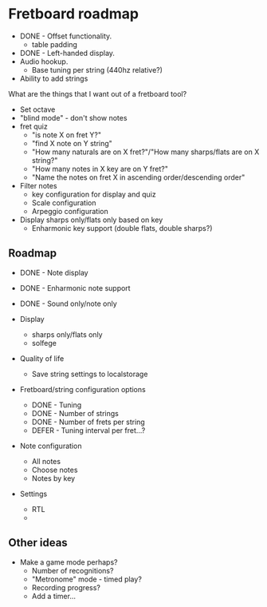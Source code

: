# Fretboard roadmap

- DONE - Offset functionality.
	- table padding
- DONE - Left-handed display.
- Audio hookup.
	- Base tuning per string (440hz relative?)
- Ability to add strings

What are the things that I want out of a fretboard tool?

- Set octave
- "blind mode" - don't show notes
- fret quiz
	- "is note X on fret Y?"
	- "find X note on Y string"
	- "How many naturals are on X fret?"/"How many sharps/flats are on X string?"
	- "How many notes in X key are on Y fret?"
	- "Name the notes on fret X in ascending order/descending order"
- Filter notes
	- key configuration for display and quiz
	- Scale configuration
	- Arpeggio configuration
- Display sharps only/flats only based on key
	- Enharmonic key support (double flats, double sharps?)

## Roadmap

- DONE - Note display
- DONE - Enharmonic note support
- DONE - Sound only/note only

- Display
	- sharps only/flats only
	- solfege
- Quality of life
	- Save string settings to localstorage
- Fretboard/string configuration options
	- DONE - Tuning
	- DONE - Number of strings
	- DONE - Number of frets per string
	- DEFER - Tuning interval per fret...?
- Note configuration
	- All notes
	- Choose notes
	- Notes by key
- Settings
	- RTL
	- 

## Other ideas

- Make a game mode perhaps?
	- Number of recognitions?
	- "Metronome" mode - timed play?
	- Recording progress?
	- Add a timer...